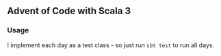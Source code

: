 ## Advent of Code with Scala 3

### Usage
I implement each day as a test class - so just run `sbt test` to run all days.

